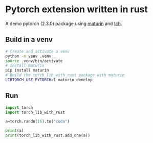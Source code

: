 # Pytorch extension written in rust

A demo pytorch (2.3.0) package using [maturin](https://github.com/PyO3/maturin) and [tch](https://github.com/LaurentMazare/tch-rs).

## Build in a venv

```bash
# Create and activate a venv
python -m venv .venv
source .venv/bin/activate
# Install maturin
pip install maturin
# Build the torch_lib_with_rust package with maturin
LIBTORCH_USE_PYTORCH=1 maturin develop
```

## Run

```python
import torch
import torch_lib_with_rust

a=torch.randn(16).to("cuda")

print(a)
print(torch_lib_with_rust.add_one(a))
```